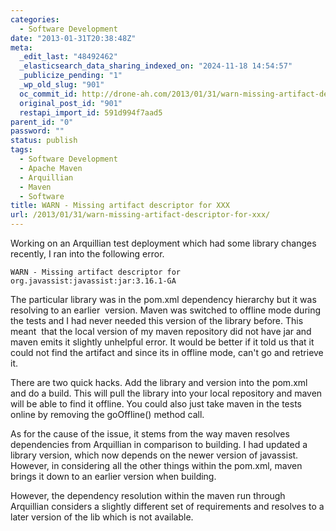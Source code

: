 ```yaml
---
categories:
  - Software Development
date: "2013-01-31T20:38:48Z"
meta:
  _edit_last: "48492462"
  _elasticsearch_data_sharing_indexed_on: "2024-11-18 14:54:57"
  _publicize_pending: "1"
  _wp_old_slug: "901"
  oc_commit_id: http://drone-ah.com/2013/01/31/warn-missing-artifact-descriptor-for-xxx/1359664732
  original_post_id: "901"
  restapi_import_id: 591d994f7aad5
parent_id: "0"
password: ""
status: publish
tags:
  - Software Development
  - Apache Maven
  - Arquillian
  - Maven
  - Software
title: WARN - Missing artifact descriptor for XXX
url: /2013/01/31/warn-missing-artifact-descriptor-for-xxx/
---
```


Working on an Arquillian test deployment which had some library changes
recently, I ran into the following error.

```
WARN - Missing artifact descriptor for org.javassist:javassist:jar:3.16.1-GA
```

The particular library was in the pom.xml dependency hierarchy but it was
resolving to an earlier  version. Maven was switched to offline mode during the
tests and I had never needed this version of the library before. This meant
 that the local version of my maven repository did not have jar and maven emits
it slightly unhelpful error. It would be better if it told us that it could not
find the artifact and since its in offline mode, can\'t go and retrieve it.

There are two quick hacks. Add the library and version into the pom.xml and do a
build. This will pull the library into your local repository and maven will be
able to find it offline. You could also just take maven in the tests online by
removing the goOffline() method call.

As for the cause of the issue, it stems from the way maven resolves dependencies
from Arquillian in comparison to building. I had updated a library version,
which now depends on the newer version of javassist. However, in considering all
the other things within the pom.xml, maven brings it down to an earlier version
when building.

However, the dependency resolution within the maven run through Arquillian
considers a slightly different set of requirements and resolves to a later
version of the lib which is not available.
